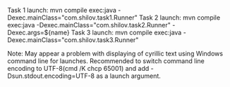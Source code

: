 
Task 1 launch: mvn compile exec:java -Dexec.mainClass="com.shilov.task1.Runner"
Task 2 launch: mvn compile exec:java -Dexec.mainClass="com.shilov.task2.Runner" -Dexec.args=${name}
Task 3 launch: mvn compile exec:java -Dexec.mainClass="com.shilov.task3.Runner"
 
Note: May appear a problem with displaying of сyrillic text using Windows command line for launches.
Recommended to switch command line encoding to UTF-8(cmd /K chcp 65001) and add -Dsun.stdout.encoding=UTF-8 
as a launch argument. 
